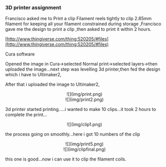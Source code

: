 ### 3D printer assignment

Francisco asked me to Print a clip Filament reels tightly to clip 2.85mm filament for keeping all your filament constrained during storage ,Francisco gave me the design  to print a clip ,then asked to print it within 2 hours.

[http://www.thingiverse.com/thing:520205/#files](http://www.thingiverse.com/thing:520205/#files)

Cura software

Opened the image in Cura->selected Normal print->selected layers->then uploaded the image...next step was levelling  3d printer,then fed the design which i have to Ultimaker2,

After that i uploaded the image to Ultimaker2,

<center>![](img/print.png)</center>

<center>![](img/print2.png)</center> 

3d printer started printing.....i wanted to make 10 clips...it took 2 hours to complete the print...

<center>![](img/clip1.png)</center>

the process going on smoothly...here i got 10 numbers of the clip

<center>![](img/print5.png)</center>


<center>![](img/clipfinal.png)</center>

this one is good...now i can use it to clip the filament coils.
